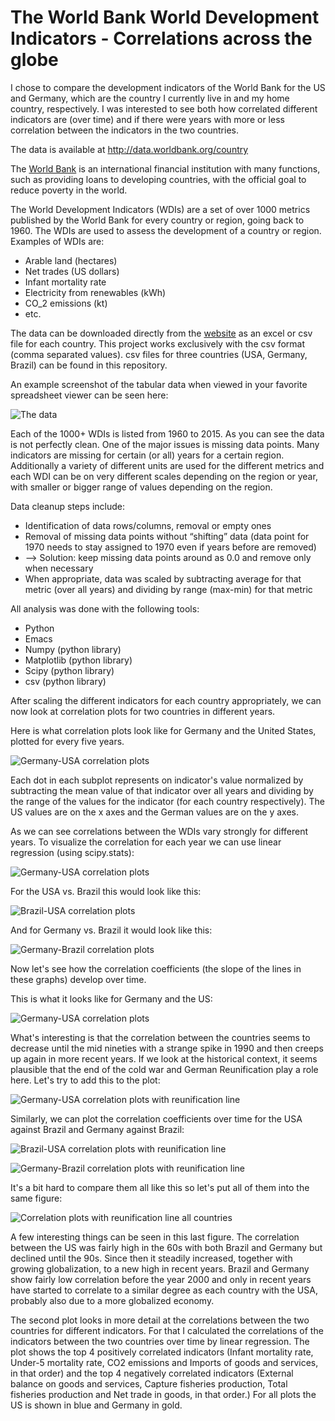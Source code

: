 # The World Bank World Development Indicators - Correlations across the globe

I chose to compare the development indicators of the World Bank for the US and Germany, which are the country I currently live in and my home country, respectively. I was interested to see both how correlated different indicators are (over time) and if there were years with more or less correlation between the indicators in the two countries.

The data is available at http://data.worldbank.org/country

The [World Bank](https://en.wikipedia.org/wiki/World_Bank) is an international financial institution with many functions, such as providing loans to developing countries, with the official goal to reduce poverty in the world.

The World Development Indicators (WDIs) are a set of over 1000 metrics published by the World Bank for every country or region, going back to 1960. The WDIs are used to assess the development of a country or region. Examples of WDIs are:

* Arable land (hectares)
* Net trades (US dollars)
* Infant mortality rate
* Electricity from renewables (kWh)
* CO_2 emissions (kt)
* etc.

The data can be downloaded directly from the [website](http://data.worldbank.org/country) as an excel or csv file for each country. This project works exclusively with the csv format (comma separated values). csv files for three countries (USA, Germany, Brazil) can be found in this repository. 

An example screenshot of the tabular data when viewed in your favorite spreadsheet viewer can be seen here:

![The data](images/data_screenshot.png)

Each of the 1000+ WDIs is listed from 1960 to 2015. As you can see the data is not perfectly clean. One of the major issues is missing data points. Many indicators are missing for certain (or all) years for a certain region. Additionally a variety of different units are used for the different metrics and each WDI can be on very different scales depending on the region or year, with smaller or bigger range of values depending on the region.

Data cleanup steps include:
* Identification of data rows/columns, removal or empty ones
* Removal of missing data points without “shifting” data (data point for 1970 needs to stay assigned to 1970 even if years before are removed)
* --> Solution: keep missing data points around as 0.0 and remove only when necessary
* When appropriate, data was scaled by subtracting average for that metric (over all years) and dividing by range (max-min) for that metric

All analysis was done with the following tools:
* Python
* Emacs
* Numpy (python library)
* Matplotlib (python library)
* Scipy (python library)
* csv (python library)

After scaling the different indicators for each country appropriately, we can now look at correlation plots for two countries in different years.

Here is what correlation plots look like for Germany and the United States, plotted for every five years.

![Germany-USA correlation plots](images/Indicator_correlations_US_vs_Ger.png)

 Each dot in each subplot represents on indicator's value normalized by subtracting the mean value of that indicator over all years and dividing by the range of the values for the indicator (for each country respectively). The US values are on the x axes and the German values are on the y axes.

As we can see correlations between the WDIs vary strongly for different years. To visualize the correlation for each year we can use linear regression (using scipy.stats):

![Germany-USA correlation plots](images/Indicator_correlations_US_vs_Ger_w_linregr.png)

For the USA vs. Brazil this would look like this:

![Brazil-USA correlation plots](images/Indicator_correlations_Bra_vs_USA_w_linregr.png)

And for Germany vs. Brazil it would look like this:

![Germany-Brazil correlation plots](images/Indicator_correlations_Bra_vs_Ger_w_linregr.png)

Now let's see how the correlation coefficients (the slope of the lines in these graphs) develop over time.

This is what it looks like for Germany and the US:

![Germany-USA correlation plots](images/Yearly_correlation_coefficients_noline.png)

What's interesting is that the correlation between the countries seems to decrease until the mid nineties with a strange spike in 1990 and then creeps up again in more recent years. If we look at the historical context, it seems plausible that the end of the cold war and German Reunification play a role here. Let's try to add this to the plot:

![Germany-USA correlation plots with reunification line](images/Yearly_correlation_coefficients.png)

Similarly, we can plot the correlation coefficients over time for the USA against Brazil and Germany against Brazil:

![Brazil-USA correlation plots with reunification line](images/Yearly_correlation_coefficients_w_line_USA_BRA.png)

![Germany-Brazil correlation plots with reunification line](images/Yearly_correlation_coefficients_redline_BRA_GER.png)

It's a bit hard to compare them all like this so let's put all of them into the same figure:

![Correlation plots with reunification line all countries](images/Correlation_coeffs_over_time_grid.png)

A few interesting things can be seen in this last figure. The correlation between the US was fairly high in the 60s with both Brazil and Germany but declined until the 90s. Since then it steadily increased, together with growing globalization, to a new high in recent years. Brazil and Germany show fairly low correlation before the year 2000 and only in recent years have started to correlate to a similar degree as each country with the USA, probably also due to a more globalized economy.

The second plot looks in more detail at the correlations between the two countries for different indicators. For that I calculated the correlations of the indicators between the two countries over time by linear regression. The plot shows the top 4 positively correlated indicators (Infant mortality rate, Under-5 mortality rate, CO2 emissions and Imports of goods and services, in that order) and the top 4 negatively correlated indicators (External balance on goods and services, Capture fisheries production, Total fisheries production and Net trade in goods, in that order.) For all plots the US is shown in blue and Germany in gold.
